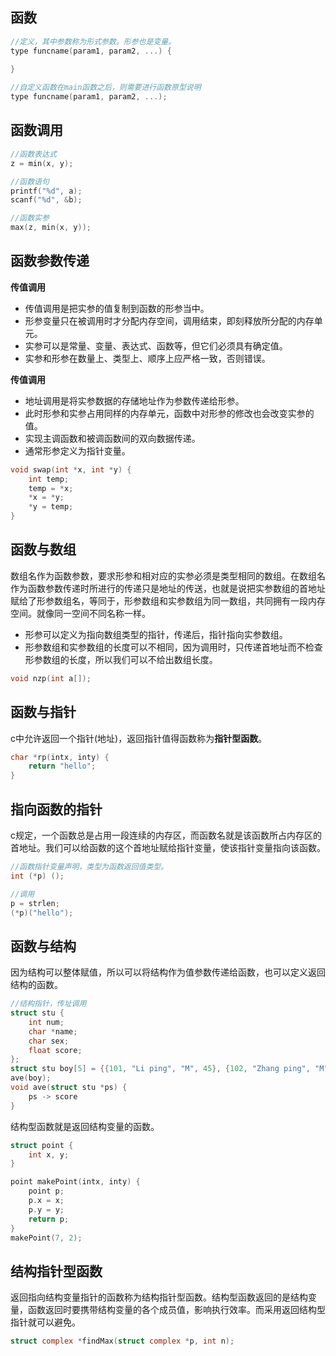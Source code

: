 ## 函数

```c
//定义，其中参数称为形式参数。形参也是变量。
type funcname(param1, param2, ...) {
	
}

//自定义函数在main函数之后，则需要进行函数原型说明
type funcname(param1, param2, ...);
```

## 函数调用

```c
//函数表达式
z = min(x, y);

//函数语句
printf("%d", a);
scanf("%d", &b);

//函数实参
max(z, min(x, y));
```

## 函数参数传递

**传值调用**

* 传值调用是把实参的值复制到函数的形参当中。
* 形参变量只在被调用时才分配内存空间，调用结束，即刻释放所分配的内存单元。
* 实参可以是常量、变量、表达式、函数等，但它们必须具有确定值。
* 实参和形参在数量上、类型上、顺序上应严格一致，否则错误。

**传值调用**

* 地址调用是将实参数据的存储地址作为参数传递给形参。
* 此时形参和实参占用同样的内存单元，函数中对形参的修改也会改变实参的值。
* 实现主调函数和被调函数间的双向数据传递。
* 通常形参定义为指针变量。

```c
void swap(int *x, int *y) {
	int temp;
	temp = *x;
	*x = *y;
	*y = temp;
}
```

## 函数与数组

数组名作为函数参数，要求形参和相对应的实参必须是类型相同的数组。在数组名作为函数参数传递时所进行的传递只是地址的传送，也就是说把实参数组的首地址赋给了形参数组名，等同于，形参数组和实参数组为同一数组，共同拥有一段内存空间。就像同一空间不同名称一样。

* 形参可以定义为指向数组类型的指针，传递后，指针指向实参数组。
* 形参数组和实参数组的长度可以不相同，因为调用时，只传递首地址而不检查形参数组的长度，所以我们可以不给出数组长度。

```c
void nzp(int a[]);
```

## 函数与指针

c中允许返回一个指针(地址)，返回指针值得函数称为**指针型函数**。

```c
char *rp(intx, inty) {
	return "hello";
}
```

## 指向函数的指针

c规定，一个函数总是占用一段连续的内存区，而函数名就是该函数所占内存区的首地址。我们可以给函数的这个首地址赋给指针变量，使该指针变量指向该函数。

```c
//函数指针变量声明，类型为函数返回值类型。
int (*p) ();

//调用
p = strlen;
(*p)("hello");
```

## 函数与结构

因为结构可以整体赋值，所以可以将结构作为值参数传递给函数，也可以定义返回结构的函数。

```c
//结构指针，传址调用
struct stu {
	int num;
	char *name;
	char sex;
	float score;
};
struct stu boy[5] = {{101, "Li ping", "M", 45}, {102, "Zhang ping", "M", 62.5}};
ave(boy);
void ave(struct stu *ps) {
	ps -> score
}
```

结构型函数就是返回结构变量的函数。

```c
struct point {
	int x, y;
}

point makePoint(intx, inty) {
	point p;
	p.x = x;
	p.y = y;
	return p;
}
makePoint(7, 2);
```

## 结构指针型函数

返回指向结构变量指针的函数称为结构指针型函数。结构型函数返回的是结构变量，函数返回时要携带结构变量的各个成员值，影响执行效率。而采用返回结构型指针就可以避免。

```c
struct complex *findMax(struct complex *p, int n);
```